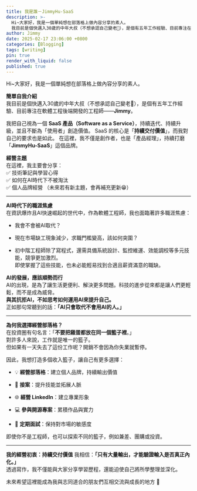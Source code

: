 ```yaml
---
title: 我是誰－JimmyHu-SaaS
description: >-
  Hi~大家好，我是一個單純想在部落格上做內容分享的素人。
  我目前是個快邁入30歲的中年大叔（不想承認自己變老🥲），是個有五年工作經驗、目前專注在軟體工程後端開發的工程師——**Jimmy**。
author: Jimmy
date: 2025-02-17 23:06:00 +0800
categories: [Blogging]
tags: [writing]
pin: true
render_with_liquid: false
published: true
---
```

Hi~大家好，我是一個單純想在部落格上做內容分享的素人。

**簡單自我介紹**  
我目前是個快邁入30歲的中年大叔（不想承認自己變老🥲），是個有五年工作經驗、目前專注在軟體工程後端開發的工程師——**Jimmy**。

我把自己視為一個 **SaaS 產品（Software as a Service）**，持續迭代、持續升級，並且不斷為「使用者」創造價值。
SaaS 的核心是「**持續交付價值**」，而我對自己的要求也是如此。
在這裡，我不僅是創作者，也是「產品經理」，持續打磨「**JimmyHu-SaaS**」這個品牌。

**經營主題**  
在這裡，我主要會分享：  
✅ 技術筆記與學習心得  
✅ 如何在AI時代下不被淘汰  
✅ 個人品牌經營
（未來若有新主題，會再補充更新😁）

---

**AI時代下的職涯焦慮**  
在資訊爆炸且AI快速崛起的世代中，作為軟體工程師，我也面臨著許多職涯焦慮：

- 我會不會被AI取代？
    
- 現在市場缺工現象減少，求職門檻變高，該如何突圍？
    
- 初中階工程師除了寫程式，還需具備系統設計、監控維運、效能調校等多元技能，競爭更加激烈。  
    即使掌握了這些技能，也未必能輕易找到合適且薪資滿意的職缺。
    

**AI的發展，應該順勢而行**  
AI的出現，是為了讓生活更便利、解決更多問題。科技的進步從來都是讓人們更輕鬆，而不是成為威脅。  
**與其抗拒AI，不如思考如何運用AI來提升自己。**  
正如那句常聽到的話：**「AI只會取代不會用AI的人。」**

---

**為何我選擇經營部落格？**  
在投資圈有句名言：「**不要把雞蛋都放在同一個籃子裡**。」  
對許多人來說，工作就是唯一的籃子。  
但如果有一天失去了這份工作呢？開銷不會因為你失業就暫停。

因此，我想打造多個收入籃子，讓自己有更多選擇：

- 💡 **經營部落格**：建立個人品牌，持續輸出價值
    
- 💼 **接案**：提升技能並拓展人脈
    
- 🌐 **經營 LinkedIn**：建立專業形象
    
- 💻 **參與開源專案**：累積作品與實力
    
- 📝 **定期面試**：保持對市場的敏感度
    

即使你不是工程師，也可以探索不同的籃子，例如兼差、團購或投資。

---

**我的經營初衷：持續交付價值** 
我相信：**「只有大量輸出，才能驗證輸入是否真正內化。」**  
透過寫作，我不僅能與大家分享學習歷程，還能迫使自己將所學整理並深化。

未來希望這裡能成為我與志同道合的朋友們互相交流與成長的地方 🚀